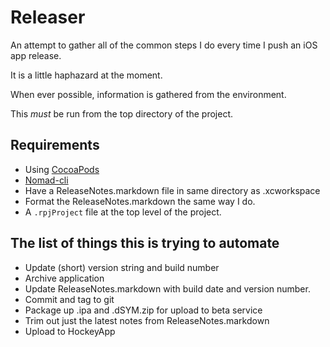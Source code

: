 # Releaser

An attempt to gather all of the common steps I do every time I push an iOS app release.

It is a little haphazard at the moment.

When ever possible, information is gathered from the environment.

This *must* be run from the top directory of the project.

## Requirements
- Using [CocoaPods](http://cocoapods.org)
- [Nomad-cli](http://nomad-cli.com)
- Have a ReleaseNotes.markdown file in same directory as .xcworkspace
- Format the ReleaseNotes.markdown the same way I do.
- A `.rpjProject` file at the top level of the project.

## The list of things this is trying to automate
- Update (short) version string and build number
- Archive application
- Update ReleaseNotes.markdown with build date and version number.
- Commit and tag to git
- Package up .ipa and .dSYM.zip for upload to beta service
- Trim out just the latest notes from ReleaseNotes.markdown
- Upload to HockeyApp

